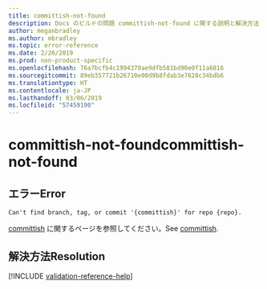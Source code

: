 ```yaml
---
title: committish-not-found
description: Docs のビルドの問題 committish-not-found に関する説明と解決方法
author: meganbradley
ms.author: mbradley
ms.topic: error-reference
ms.date: 2/26/2019
ms.prod: non-product-specific
ms.openlocfilehash: 76a7bcfb4c1994370ae9dfb581bd90e0f11a6816
ms.sourcegitcommit: 89eb357721b26710e00d9b8fdab3e7628c34bdb6
ms.translationtype: HT
ms.contentlocale: ja-JP
ms.lasthandoff: 03/06/2019
ms.locfileid: "57459190"
---
```

# <a name="committish-not-found"></a><span data-ttu-id="54324-103">committish-not-found</span><span class="sxs-lookup"><span data-stu-id="54324-103">committish-not-found</span></span>

## <a name="error"></a><span data-ttu-id="54324-104">エラー</span><span class="sxs-lookup"><span data-stu-id="54324-104">Error</span></span>

`Can't find branch, tag, or commit '{committish}' for repo {repo}.`

<span data-ttu-id="54324-105">[committish](https://git-scm.com/docs/gitglossary#gitglossary-aiddefcommit-ishacommit-ishalsocommittish) に関するページを参照してください。</span><span class="sxs-lookup"><span data-stu-id="54324-105">See [committish](https://git-scm.com/docs/gitglossary#gitglossary-aiddefcommit-ishacommit-ishalsocommittish).</span></span>

## <a name="resolution"></a><span data-ttu-id="54324-106">解決方法</span><span class="sxs-lookup"><span data-stu-id="54324-106">Resolution</span></span>

<!--make sure to add this file to your includes folder and verify the path-->
[!INCLUDE [validation-reference-help](includes/validation-reference-help.md)]
